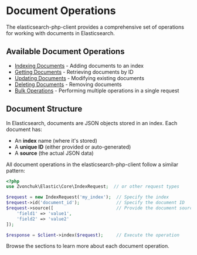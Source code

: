 # Document Operations

The elasticsearch-php-client provides a comprehensive set of operations for working with documents in Elasticsearch.

## Available Document Operations

- [Indexing Documents](index-doc.html) - Adding documents to an index
- [Getting Documents](get.html) - Retrieving documents by ID
- [Updating Documents](update.html) - Modifying existing documents
- [Deleting Documents](delete.html) - Removing documents
- [Bulk Operations](bulk.html) - Performing multiple operations in a single request

## Document Structure

In Elasticsearch, documents are JSON objects stored in an index. Each document has:

- An **index** name (where it's stored)
- A **unique ID** (either provided or auto-generated)
- A **source** (the actual JSON data)

All document operations in the elasticsearch-php-client follow a similar pattern:

```php
<?php
use Zvonchuk\Elastic\Core\IndexRequest;  // or other request types

$request = new IndexRequest('my_index');  // Specify the index
$request->id('document_id');              // Specify the document ID
$request->source([                        // Provide the document source
    'field1' => 'value1',
    'field2' => 'value2'
]);

$response = $client->index($request);     // Execute the operation
```

Browse the sections to learn more about each document operation.
